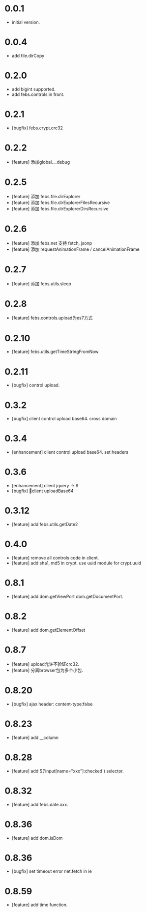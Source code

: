 
0.0.1
==================
  - initial version.

0.0.4
==================
  - add file.dirCopy
  

0.2.0
==================
  - add bigint supported.
  - add febs.controls in front.

0.2.1
==================
  - [bugfix] febs.crypt.crc32

0.2.2
==================
  - [feature] 添加global.__debug

0.2.5
==================
  - [feature] 添加 febs.file.dirExplorer
  - [feature] 添加 febs.file.dirExplorerFilesRecursive
  - [feature] 添加 febs.file.dirExplorerDirsRecursive

0.2.6
==================
  - [feature] 添加 febs.net 支持 fetch, jsonp
  - [feature] 添加 requestAnimationFrame / cancelAnimationFrame

0.2.7
==================
  - [feature] 添加 febs.utils.sleep

0.2.8
==================
  - [feature] febs.controls.upload为es7方式

0.2.10
==================
  - [feature] febs.utils.getTimeStringFromNow

0.2.11
==================
  - [bugfix] control upload.

0.3.2
==================
  - [bugfix] client control upload base64. cross domain

0.3.4
==================
  - [enhancement] client control upload base64. set headers

0.3.6
==================
  - [enhancement] client jquery -> $
  - [bugfix] client uploadBase64

0.3.12
==================
  - [feature] add febs.utils.getDate2

0.4.0
==================
  - [feature] remove all controls code in client.
  - [feature] add sha1, md5 in crypt. use uuid module for crypt.uuid

0.8.1
==================
  - [feature] add dom.getViewPort dom.getDocumentPort.

0.8.2
==================
  - [feature] add dom.getElementOffset

0.8.7
==================
  - [feature] upload允许不验证crc32.
  - [feature] 分离browser包为多个小包.

0.8.20
==================
  - [bugfix] ajax header: content-type:false

0.8.23
==================
  - [feature] add __column

0.8.28
==================
  - [feature] add $('input[name="xxx"]:checked') selector.

0.8.32
==================
  - [feature] add febs.date.xxx.

0.8.36
==================
  - [feature] add dom.isDom

0.8.36
==================
  - [bugfix] set timeout error net.fetch in ie

0.8.59
==================
  - [feature] add time function.

